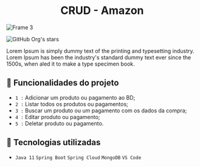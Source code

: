 <h1 align="center"> CRUD - Amazon </h1>

![Frame 3](https://user-images.githubusercontent.com/101227242/180594155-67afe9ba-e68a-4bda-af24-884d0b4a5915.svg)


![GitHub Org's stars](https://img.shields.io/github/stars/camilafernanda?style=social)

Lorem Ipsum is simply dummy text of the printing and typesetting industry. 
Lorem Ipsum has been the industry's standard dummy text ever since the 1500s, when aled it to make a type specimen book. 

## :hammer: Funcionalidades do projeto

- `1 :` Adicionar um produto ou pagamento ao BD;
- `2 :` Listar todos os produtos ou pagamentos;
- `3 :` Buscar um produto ou um pagamento com os dados da compra;
- `4 :` Editar produto ou pagamento;
- `5 :` Deletar produto ou pagamento.

## :hammer: Tecnologias utilizadas

- `Java 11` `Spring Boot` `Spring Cloud` `MongoDB` `VS Code`


